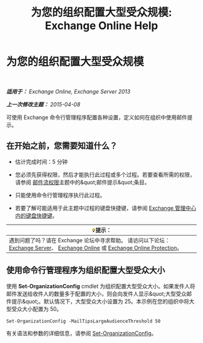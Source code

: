 ﻿---
title: '为您的组织配置大型受众规模: Exchange Online Help'
TOCTitle: 为您的组织配置大型受众规模
ms:assetid: 8a37911c-4339-4921-b5d3-0a5a774d4517
ms:mtpsurl: https://technet.microsoft.com/zh-cn/library/JJ659068(v=EXCHG.150)
ms:contentKeyID: 50490992
ms.date: 05/23/2018
mtps_version: v=EXCHG.150
ms.translationtype: MT
---

# 为您的组织配置大型受众规模

 

_**适用于：** Exchange Online, Exchange Server 2013_

_**上一次修改主题：** 2015-04-08_

可使用 Exchange 命令行管理程序配置各种设置，定义如何在组织中使用邮件提示。

## 在开始之前，您需要知道什么？

  - 估计完成时间：5 分钟

  - 您必须先获得权限，然后才能执行此过程或多个过程。若要查看所需的权限，请参阅 [邮件流权限](mail-flow-permissions-exchange-2013-help.md)主题中的\&quot;邮件提示\&quot;条目。

  - 只能使用命令行管理程序执行此过程。

  - 若要了解可能适用于此主题中过程的键盘快捷键，请参阅 [Exchange 管理中心内的键盘快捷键](keyboard-shortcuts-in-the-exchange-admin-center-exchange-online-protection-help.md)。

<table>
<thead>
<tr class="header">
<th><img src="images/Bb124558.tip(EXCHG.150).gif" title="提示" alt="提示" />提示：</th>
</tr>
</thead>
<tbody>
<tr class="odd">
<td>遇到问题了吗？请在 Exchange 论坛中寻求帮助。 请访问以下论坛：<a href="https://go.microsoft.com/fwlink/p/?linkid=60612">Exchange Server</a>、 <a href="https://go.microsoft.com/fwlink/p/?linkid=267542">Exchange Online</a> 或 <a href="https://go.microsoft.com/fwlink/p/?linkid=285351">Exchange Online Protection</a>。</td>
</tr>
</tbody>
</table>


## 使用命令行管理程序为组织配置大型受众大小

使用 **Set-OrganizationConfig** cmdlet 为组织配置大型受众大小。如果发件人将邮件发送给收件人的数量多于配置的大小，则会向发件人显示\&quot;大型受众邮件提示\&quot;。默认情况下，大型受众大小设置为 25。本示例在您的组织中将大型受众大小配置为 50。

    Set-OrganizationConfig -MailTipsLargeAudienceThreshold 50

有关语法和参数的详细信息，请参阅 [Set-OrganizationConfig](https://technet.microsoft.com/zh-cn/library/aa997443\(v=exchg.150\))。

